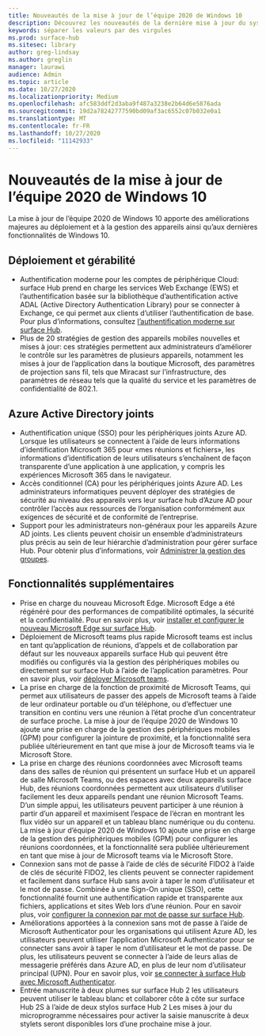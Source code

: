 ```yaml
---
title: Nouveautés de la mise à jour de l’équipe 2020 de Windows 10
description: Découvrez les nouveautés de la dernière mise à jour du système d’exploitation surface Hub, mise à jour d’équipe 2020 de Windows 10.
keywords: séparer les valeurs par des virgules
ms.prod: surface-hub
ms.sitesec: library
author: greg-lindsay
ms.author: greglin
manager: laurawi
audience: Admin
ms.topic: article
ms.date: 10/27/2020
ms.localizationpriority: Medium
ms.openlocfilehash: afc583ddf2d3aba9f487a3238e2b64d6e5876ada
ms.sourcegitcommit: 19d2a78242777590bd09af3ac6552c07b032e0a1
ms.translationtype: MT
ms.contentlocale: fr-FR
ms.lasthandoff: 10/27/2020
ms.locfileid: "11142933"
---
```

# Nouveautés de la mise à jour de l’équipe 2020 de Windows 10

La mise à jour de l’équipe 2020 de Windows 10 apporte des améliorations majeures au déploiement et à la gestion des appareils ainsi qu’aux dernières fonctionnalités de Windows 10.

##  Déploiement et gérabilité

- Authentification moderne pour les comptes de périphérique Cloud: surface Hub prend en charge les services Web Exchange (EWS) et l’authentification basée sur la bibliothèque d’authentification active ADAL (Active Directory Authentication Library) pour se connecter à Exchange, ce qui permet aux clients d’utiliser l’authentification de base. Pour plus d’informations, consultez [l’authentification moderne sur surface Hub](https://docs.microsoft.com/surface-hub/surface-hub-modern-auth).
- Plus de 20 stratégies de gestion des appareils mobiles nouvelles et mises à jour: ces stratégies permettent aux administrateurs d’améliorer le contrôle sur les paramètres de plusieurs appareils, notamment les mises à jour de l’application dans la boutique Microsoft, des paramètres de projection sans fil, tels que Miracast sur l’infrastructure, des paramètres de réseau tels que la qualité du service et les paramètres de confidentialité de 802.1.

##  Azure Active Directory joints

- Authentification unique (SSO) pour les périphériques joints Azure AD. Lorsque les utilisateurs se connectent à l’aide de leurs informations d’identification Microsoft 365 pour «mes réunions et fichiers», les informations d’identification de leurs utilisateurs s’enchaînent de façon transparente d’une application à une application, y compris les expériences Microsoft 365 dans le navigateur.
- Accès conditionnel (CA) pour les périphériques joints Azure AD.        Les administrateurs informatiques peuvent déployer des stratégies de sécurité au niveau des appareils vers leur surface hub d’Azure AD pour contrôler l’accès aux ressources de l’organisation conformément aux exigences de sécurité et de conformité de l’entreprise.
- Support pour les administrateurs non-généraux pour les appareils Azure AD joints.        Les clients peuvent choisir un ensemble d’administrateurs plus précis au sein de leur hiérarchie d’administration pour gérer surface Hub. Pour obtenir plus d’informations, voir [Administrer la gestion des groupes](https://docs.microsoft.com/surface-hub/admin-group-management-for-surface-hub).


## Fonctionnalités supplémentaires


- Prise en charge du nouveau Microsoft Edge. Microsoft Edge a été régénéré pour des performances de compatibilité optimales, la sécurité et la confidentialité. Pour en savoir plus, voir [installer et configurer le nouveau Microsoft Edge sur surface Hub](https://docs.microsoft.com/surface-hub/surface-hub-install-chromium-edge).
- Déploiement de Microsoft teams plus rapide Microsoft teams est inclus en tant qu’application de réunions, d’appels et de collaboration par défaut sur les nouveaux appareils surface Hub qui peuvent être modifiés ou configurés via la gestion des périphériques mobiles ou directement sur surface Hub à l’aide de l’application paramètres. Pour en savoir plus, voir [déployer Microsoft teams](https://docs.microsoft.com/MicrosoftTeams/teams-surface-hub).
- La prise en charge de la fonction de proximité de Microsoft Teams, qui permet aux utilisateurs de passer des appels de Microsoft teams à l’aide de leur ordinateur portable ou d’un téléphone, ou d’effectuer une transition en continu vers une réunion à l’état proche d’un concentrateur de surface proche. La mise à jour de l’équipe 2020 de Windows 10 ajoute une prise en charge de la gestion des périphériques mobiles (GPM) pour configurer la jointure de proximité, et la fonctionnalité sera publiée ultérieurement en tant que mise à jour de Microsoft teams via le Microsoft Store.
- La prise en charge des réunions coordonnées avec Microsoft teams dans des salles de réunion qui présentent un surface Hub et un appareil de salle Microsoft Teams, ou des espaces avec deux appareils surface Hub, des réunions coordonnées permettent aux utilisateurs d’utiliser facilement les deux appareils pendant une réunion Microsoft Teams. D’un simple appui, les utilisateurs peuvent participer à une réunion à partir d’un appareil et maximisent l’espace de l’écran en montrant les flux vidéo sur un appareil et un tableau blanc numérique ou du contenu. La mise à jour d’équipe 2020 de Windows 10 ajoute une prise en charge de la gestion des périphériques mobiles (GPM) pour configurer les réunions coordonnées, et la fonctionnalité sera publiée ultérieurement en tant que mise à jour de Microsoft teams via le Microsoft Store.
- Connexion sans mot de passe à l’aide de clés de sécurité FIDO2 à l’aide de clés de sécurité FIDO2, les clients peuvent se connecter rapidement et facilement dans surface Hub sans avoir à taper le nom d’utilisateur et le mot de passe. Combinée à une Sign-On unique (SSO), cette fonctionnalité fournit une authentification rapide et transparente aux fichiers, applications et sites Web lors d’une réunion. Pour en savoir plus, voir [configurer la connexion par mot de passe sur surface Hub](https://docs.microsoft.com/surface-hub/surface-hub-2s-phone-authenticate).
- Améliorations apportées à la connexion sans mot de passe à l’aide de Microsoft Authenticator pour les organisations qui utilisent Azure AD, les utilisateurs peuvent utiliser l’application Microsoft Authenticator pour se connecter sans avoir à taper le nom d’utilisateur et le mot de passe. De plus, les utilisateurs peuvent se connecter à l’aide de leurs alias de messagerie préférés dans Azure AD, en plus de leur nom d’utilisateur principal (UPN). Pour en savoir plus, voir [se connecter à surface Hub avec Microsoft Authenticator](https://docs.microsoft.com/surface-hub/surface-hub-authenticator-app).
- Entrée manuscrite à deux plumes sur surface Hub 2 les utilisateurs peuvent utiliser le tableau blanc et collaborer côte à côte sur surface Hub 2S à l’aide de deux stylos surface Hub 2 Les mises à jour du microprogramme nécessaires pour activer la saisie manuscrite à deux stylets seront disponibles lors d’une prochaine mise à jour.

 
 
 

